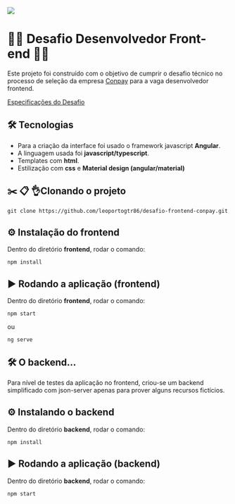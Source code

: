 ![](https://media-exp1.licdn.com/dms/image/C4D1BAQFcaBuBxIlBgw/company-background_10000/0?e=2159024400&v=beta&t=PbHmlBJb3Z87dOXefy1q6i_ZwSd9jr5sunluxbiwkCw)

# 👨‍💻 Desafio Desenvolvedor Front-end 👨‍💻

Este projeto foi construído com o objetivo de cumprir o desafio técnico no processo de seleção da empresa [Conpay](https://conpay.com.br/) para a vaga desenvolvedor frontend.

[Especificações do Desafio](/desafio/Desafio%20técnico%20-%20Desenvolvedor%20Front-end.pdf)


## 🛠️ Tecnologias

- Para a criação da interface foi usado o framework javascript **Angular**.
- A linguagem usada foi **javascript/typescript**.
- Templates com **html**.
- Estilização com **css** e **Material design (angular/material)**


## ✂️ 📋 👌Clonando o projeto

    git clone https://github.com/leoportogtr86/desafio-frontend-conpay.git


##  ⚙️ Instalação do frontend

Dentro do diretório **frontend**, rodar o comando:

    npm install


## ▶️ Rodando a aplicação (frontend) 


Dentro do diretório **frontend**, rodar o comando:

    npm start

ou

    ng serve



## 🛠 O backend...

Para nível de testes da aplicação no frontend, criou-se um backend simplificado com json-server apenas para prover alguns recursos fictícios.



## ⚙️  Instalando o backend



Dentro do diretório **backend**, rodar o comando:

    npm install


## ▶️ Rodando a aplicação (backend) 


Dentro do diretório **backend**, rodar o comando:

    npm start

